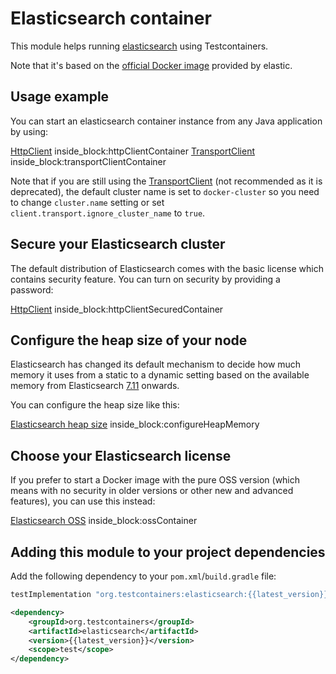 # Elasticsearch container

This module helps running [elasticsearch](https://www.elastic.co/products/elasticsearch) using
Testcontainers.

Note that it's based on the [official Docker image](https://www.elastic.co/guide/en/elasticsearch/reference/current/docker.html) provided by elastic.

## Usage example

You can start an elasticsearch container instance from any Java application by using:

<!--codeinclude-->
[HttpClient](../../modules/elasticsearch/src/test/java/org/testcontainers/elasticsearch/ElasticsearchContainerTest.java) inside_block:httpClientContainer
[TransportClient](../../modules/elasticsearch/src/test/java/org/testcontainers/elasticsearch/ElasticsearchContainerTest.java) inside_block:transportClientContainer
<!--/codeinclude-->


Note that if you are still using the [TransportClient](https://www.elastic.co/guide/en/elasticsearch/client/java-api/current/transport-client.html)
(not recommended as it is deprecated), the default cluster name is set to `docker-cluster` so you need to change `cluster.name` setting
or set `client.transport.ignore_cluster_name` to `true`.

## Secure your Elasticsearch cluster

The default distribution of Elasticsearch comes with the basic license which contains security feature.
You can turn on security by providing a password:

<!--codeinclude-->
[HttpClient](../../modules/elasticsearch/src/test/java/org/testcontainers/elasticsearch/ElasticsearchContainerTest.java) inside_block:httpClientSecuredContainer
<!--/codeinclude-->

## Configure the heap size of your node

Elasticsearch has changed its default mechanism to decide how much memory it
uses from a static to a dynamic setting based on the available memory from
Elasticsearch [7.11](https://github.com/elastic/elasticsearch/pull/65905) onwards.

You can configure the heap size like this:

<!--codeinclude-->
[Elasticsearch heap size](../../modules/elasticsearch/src/test/java/org/testcontainers/elasticsearch/ElasticsearchContainerTest.java) inside_block:configureHeapMemory
<!--/codeinclude-->



## Choose your Elasticsearch license

If you prefer to start a Docker image with the pure OSS version (which means with no security in older versions or
other new and advanced features), you can use this instead:

<!--codeinclude-->
[Elasticsearch OSS](../../modules/elasticsearch/src/test/java/org/testcontainers/elasticsearch/ElasticsearchContainerTest.java) inside_block:ossContainer
<!--/codeinclude-->

## Adding this module to your project dependencies

Add the following dependency to your `pom.xml`/`build.gradle` file:

```groovy tab='Gradle'
testImplementation "org.testcontainers:elasticsearch:{{latest_version}}"
```

```xml tab='Maven'
<dependency>
    <groupId>org.testcontainers</groupId>
    <artifactId>elasticsearch</artifactId>
    <version>{{latest_version}}</version>
    <scope>test</scope>
</dependency>
```
